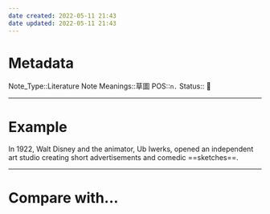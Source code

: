 ```yaml
---
date created: 2022-05-11 21:43
date updated: 2022-05-11 21:43
---
```


# Metadata

Note_Type::Literature Note
Meanings::草圖
POS::`n.`
Status:: 👶

---

# Example

In 1922, Walt Disney and the animator, Ub Iwerks, opened an independent art studio creating short advertisements and comedic ==sketches==.

---

# Compare with...
